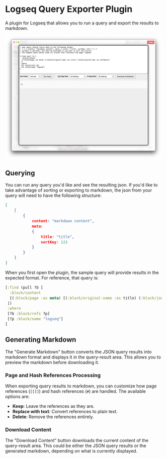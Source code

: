 # Logseq Query Exporter Plugin

A plugin for Logseq that allows you to run a query and export the results to markdown.

![](./screenshot.png)

## Querying
You can run any query you'd like and see the resulting json. If you'd like to take advantage of sorting or exporting to markdown, the json from your query will need to have the following structure:

```json
[ 
    [ 
        { 
            content: "markdown content", 
            meta: 
            { 
                title: "title", 
                sortKey: 123 
            } 
        } 
    ] 
]
```

When you first open the plugin, the sample query will provide results in the expected format. For reference, that query is:

```cljs
[:find (pull ?b [
  :block/content
  {(:block/page :as meta) [(:block/original-name :as title) (:block/journal-day :as sortKey)]}
 ])
 :where
 [?b :block/refs ?p]
 [?p :block/name "logseq"]
]
```

## Generating Markdown 

The "Generate Markdown" button converts the JSON query results into markdown format and displays it in the query-result area. This allows you to preview the markdown before downloading it.

### Page and Hash References Processing

When exporting query results to markdown, you can customize how page references (`[[]]`) and hash references (`#`) are handled. The available options are:

- **Keep**: Leave the references as they are.
- **Replace with text**: Convert references to plain text.
- **Delete**: Remove the references entirely.


### Download Content 

The "Download Content" button downloads the current content of the query-result area. This could be either the JSON query results or the generated markdown, depending on what is currently displayed.


